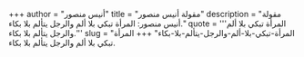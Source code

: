 +++
author = "أنيس منصور"
title = "مقولة أنيس منصور"
description = "مقولة أنيس منصور: المرأة تبكي بلا ألم والرجل يتألم بلا بكاء."
quote = '''المرأة تبكي بلا ألم والرجل يتألم بلا بكاء.'''
slug = "المرأة-تبكي-بلا-ألم-والرجل-يتألم-بلا-بكاء"
+++
المرأة تبكي بلا ألم والرجل يتألم بلا بكاء.

